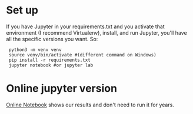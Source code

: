 # Set up

If you have Jupyter in your requirements.txt and you activate that environment (I recommend Virtualenv), install, and run Jupyter, you'll have all the specific versions you want. So:

     python3 -m venv venv
     source venv/bin/activate #(different command on Windows)
     pip install -r requirements.txt
     jupyter notebook #or jupyter lab

# Online jupyter version

[Online Notebook](http://ls.xihajun.cn/Project.html) shows our results and don't need to run it for years.
